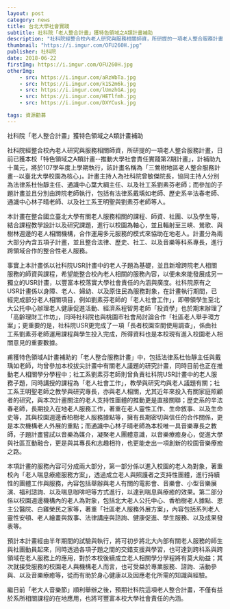 ```yaml
---
layout: post
category: news
title: 台北大學社會實踐
subtitle: 社科院「老人整合計畫」獲特色領域之A類計畫補助
description: "社科院經整合校內老人研究與服務相關師資，所研提的一項老人整合服務計畫，日前已獲本校「特色領域之A類計畫--推動大學社會責任實踐第2期計畫」..."
thumbnail: "https://i.imgur.com/OFU260H.jpg"
publisher: 社科院
date: 2018-06-22
firstImg: https://i.imgur.com/OFU260H.jpg
otherImg:
    - src: https://i.imgur.com/aRzWbTa.jpg
    - src: https://i.imgur.com/k1S2m6k.jpg
    - src: https://i.imgur.com/lUmzhGA.jpg
    - src: https://i.imgur.com/HETlfmh.jpg
    - src: https://i.imgur.com/DXYCusk.jpg

tags: 資源勸募
---
```


社科院「老人整合計畫」獲特色領域之A類計畫補助

社科院經整合校內老人研究與服務相關師資，所研提的一項老人整合服務計畫，日前已獲本校「特色領域之A類計畫--推動大學社會責任實踐第2期計畫」，計補助九十萬元，將於107學年度上學期執行，該計畫名稱為「三鶯樹地區老人整合服務計畫--以臺北大學校園為核心」。計畫主持人為社科院曾敏傑院長，協同主持人分別為法律系杜怡靜主任、通識中心葉大綱主任、以及社工系劉素芬老師；而參加的子題計畫並且分別由跨院老師執行，包括有法律系戴瑀如老師、歷史系辛法春老師、通識中心林子晴老師、以及社工系王明聖與劉素芬老師等人。

本計畫在整合國立臺北大學有關老人服務相關的課程、師資、社團、以及學生等，結合課程教學設計以及研究課題，進行以校園為軸心，並且輻射至三峽、鶯歌、與樹林週邊的老人相關機構，合作運用多元服務的模式來協助在地老人。計畫分為兩大部分內含五項子計畫，並且整合法律、歷史、社工、以及音樂等科系專長，進行跨領域合作的整合性老人服務。

事實上本計畫係以社科院USR計畫中的老人子題為基礎，並且新增跨院老人相關服務的師資與課程，希望能整合校內老人相關的服務內容，以便未來能發展成另一獨立的USR計畫，以豐富本校落實大學社會責任的內涵與廣度。社科院原有之USR計畫係以身障、老人、婦幼、以及原住民為服務對象，在計畫執行期間，已經完成部分老人相關項目，例如劉素芬老師的「老人社會工作」，即帶領學生至北大公托中心辦理老人健康促進活動、經濟系程智男老師「投資學」也於期末辦理了「高齡理財工作坊」，同時社科院也與桃園市社會局討論合作「社區老人舉手環方案」；更重要的是，社科院USR更完成了一項「長者校園空間使用調查」，係由社工系劉素芬老師運用課程與學生投入完成，所得資料也是本校現有進入校園老人相關意見的重要數據。

甫獲特色領域A計畫補助的「老人整合服務計畫」中，包括法律系杜怡靜主任與戴瑀如老師，均曾參加本校拔尖計畫中有關老人議題的研究計畫，同時目前也正在推動老人相關學分學程中；社工系劉素芬老師則曾負責社科院USR計畫中的老人服務子題，同時講授的課程為「老人社會工作」，教學與研究均與老人議題有關；社工系王明聖老師之教學與研究專長，亦與老人相關，尤其近年來投入有關家庭照顧者的研究，與本次計畫關注的老人支持性團體的推動更是直接關聯；歷史系的辛法春老師，長期投入在地老人服務工作，著重在老人靈性工作、生命敘事、以及生命史等，其與校園週邊香柏樹老人服務據點等，擁有長期密切與信任的合作關係，更是本次機構老人外展的重點；而通識中心林子晴老師為本校唯一具音樂專長之教師，子題計畫嘗試以音樂為媒介，凝聚老人團體意識，以音樂療癒身心，促進大學與社區互動融合，更是與其專長和志趣相符，也更能走出一項創新的校園音樂療癒之路。

本項計畫的服務內容可分成兩大部分，第一部分係以進入校園的老人為對象，著重校內「老人喘息療癒服務方案」，透過成立老人與照護者之支持性團體，進行持續性的團體工作與服務，內容包括舉辦與老人有關的電影會、音樂會、小型音樂展演、福利諮詢、以及喘息咖啡吧等方式進行，以達到喘息與療癒的效果。第二部分係以校園週邊機構內的老人為對象，包括北大老人公托中心、香柏樹老人據點、恩主公醫院、白雞榮民之家等，著重「社區老人服務外展方案」，內容包括系列老人靈性安頓、老人繪畫與敘事、法律講座與諮詢、健康促進、學生服務、以及成果發表等。

預計本計畫經由半年期間的試驗與執行，將可初步將北大內部有關老人服務的師生與社團動員起來，同時透過各項子題之間的交錯支援與學習，也可達到跨科系與跨領域在老人服務上的應用，對於本校後續成立老人相關學分學程將有莫大助益；其次就接受服務的校園老人與機構老人而言，也可受益於專業服務、諮詢、活動參與、以及音樂療癒等，從而有助於身心健康以及因應老化所需的知識與經驗。

繼日前「老大人音樂節」順利舉辦之後，預期社科院這項老人整合計畫，不僅有益於系所相關課程的在地應用，也將可豐富本校大學社會責任的內涵。